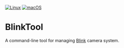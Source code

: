 [![Linux][gh-linux-badge]][gh-linux-actions]
[![macOS][gh-macos-badge]][gh-macos-actions]

# BlinkTool

A command-line tool for managing [Blink](https://blinkforhome.com) camera system.

[gh-linux-actions]: https://github.com/grigorye/BlinkTool/actions?query=workflow%3ALinux
[gh-macos-actions]: https://github.com/grigorye/BlinkTool/actions?query=workflow%3AmacOS
[gh-linux-badge]: https://github.com/grigorye/BlinkTool/workflows/Linux/badge.svg
[gh-macos-badge]: https://github.com/grigorye/BlinkTool/workflows/macOS/badge.svg
